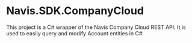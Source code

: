 # Navis.SDK.CompanyCloud
This project is a C# wrapper of the Navis Company Cloud REST API. It is used to easily query and modify Account entities in C#
